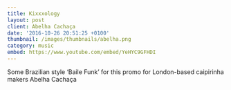```yaml
---
title: Kixxxology
layout: post
client: Abelha Cachaça
date: '2016-10-26 20:51:25 +0100'
thumbnail: /images/thumbnails/abelha.png
category: music
embed: https://www.youtube.com/embed/YeHYC9GFHDI
---
```


Some Brazilian style ‘Baile Funk’ for this promo for London-based caipirinha makers Abelha Cachaça
